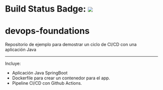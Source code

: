 # Build Status Badge: ![](https://github.com/gdelgadoh/devops-foundations/workflows/Java%20CI\/CD/badge.svg)

# devops-foundations
Repositorio de ejemplo para demostrar un ciclo de CI/CD con una aplicación Java

---
Incluye:
- Aplicación Java SpringBoot
- Dockerfile para crear un contenedor para el app.
- Pipeline CI/CD con Github Actions.
